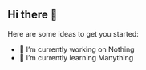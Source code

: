 ## Hi there 👋


Here are some ideas to get you started:

- 🔭 I’m currently working on Nothing
- 🌱 I’m currently learning Manything
<!--
**iamsk007/iamsk007** is a ✨ _special_ ✨ repository because its `README.md` (this file) appears on your GitHub profile.
- 👯 I’m looking to collaborate on ...
- 🤔 I’m looking for help with ...
- 💬 Ask me about ...
- 📫 How to reach me: ...
- 😄 Pronouns: ...
- ⚡ Fun fact: ...
-->
